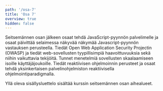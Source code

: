 ```yaml
---
path: '/osa-7'
title: 'Osa 7'
overview: true
hidden: false
---
```


Seitsemännen osan jälkeen osaat tehdä JavaScript-pyynnön palvelimelle ja osaat päivittää selaimessa näkyvää näkymää Javascript-pyynnön vastauksen perusteella. Tiedät Open Web Application Security Projectin (OWASP) ja tiedät web-sovellusten tyypillisimpiä haavoittuvuuksia sekä niihin vaikuttavia tekijöitä. Tunnet menetelmiä sovellusten skaalaamiseen isoille käyttäjäjoukoille. Tiedät reaktiivisen ohjelmoinnin perusteet ja osaat tehdä yksinkertaisen palvelinohjelmiston reaktiivisella ohjelmointiparadigmalla.

<please-login></please-login>

<pages-in-this-section></pages-in-this-section>

Yllä oleva sisällysluettelo sisältää kurssin seitsemännen osan aihealueet.

<exercises-in-this-section></exercises-in-this-section>
